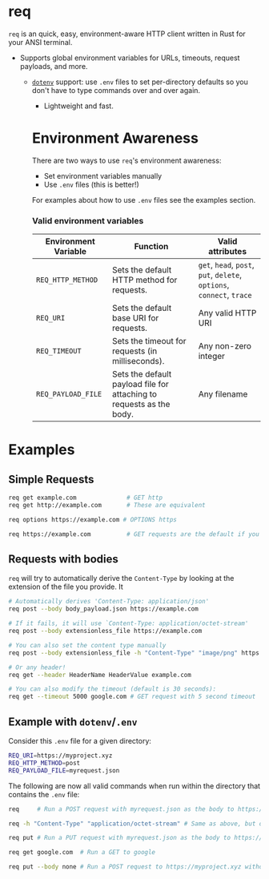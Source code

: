 # req

`req` is an quick, easy, environment-aware HTTP client written in Rust for your ANSI terminal.

  - Supports global environment variables for URLs, timeouts, request payloads, and more.
    - [`dotenv`](https://github.com/purpliminal/rust-dotenv) support: use `.env` files to set per-directory defaults so you don't have to type commands over and over again.
      - Lightweight and fast.

      # Environment Awareness

      There are two ways to use `req`'s environment awareness:
       - Set environment variables manually
        - Use `.env` files (this is better!)

        For examples about how to use `.env` files see the examples section.
        ### Valid environment variables
        | Environment Variable | Function                                                             | Valid attributes                                                      |
        |----------------------|----------------------------------------------------------------------|-----------------------------------------------------------------------|
        | `REQ_HTTP_METHOD`    | Sets the default HTTP method for requests.                           | `get`, `head`, `post`, `put`, `delete`, `options`, `connect`, `trace` |
        | `REQ_URI`            | Sets the default base URI for requests.                              | Any valid HTTP URI                                                    |
        | `REQ_TIMEOUT`        | Sets the timeout for requests (in milliseconds).                     | Any non-zero integer                                                  |
        | `REQ_PAYLOAD_FILE`   | Sets the default payload file for attaching to requests as the body. | Any filename                                                          |

# Examples
## Simple Requests
```sh
req get example.com              # GET http
req get http://example.com       # These are equivalent

req options https://example.com # OPTIONS https

req https://example.com          # GET requests are the default if you omit a verb
```

## Requests with bodies
`req` will try to automatically derive the `Content-Type` by looking at the extension of the file you provide. It
```sh
# Automatically derives 'Content-Type: application/json'
req post --body body_payload.json https://example.com   

# If it fails, it will use `Content-Type: application/octet-stream'
req post --body extensionless_file https://example.com

# You can also set the content type manually
req post --body extensionless_file -h "Content-Type" "image/png" https://example.com 

# Or any header!
req get --header HeaderName HeaderValue example.com

# You can also modify the timeout (default is 30 seconds):
req get --timeout 5000 google.com # GET request with 5 second timeout
```

## Example with `dotenv`/`.env`

Consider this `.env` file for a given directory:

```sh
REQ_URI=https://myproject.xyz
REQ_HTTP_METHOD=post
REQ_PAYLOAD_FILE=myrequest.json
```

The following are now all valid commands when run within the directory that contains the `.env` file:

```sh
req     # Run a POST request with myrequest.json as the body to https://myproject.xyz

req -h "Content-Type" "application/octet-stream" # Same as above, but overriding detected application/json

req put # Run a PUT request with myrequest.json as the body to https://myproject.xyz

req get google.com  # Run a GET to google

req put --body none # Run a POST request to https://myproject.xyz without a body
```
